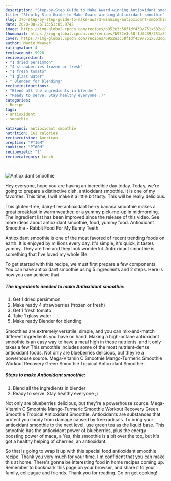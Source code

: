 ```yaml
---
description: "Step-by-Step Guide to Make Award-winning Antioxidant smoothie"
title: "Step-by-Step Guide to Make Award-winning Antioxidant smoothie"
slug: 376-step-by-step-guide-to-make-award-winning-antioxidant-smoothie
date: 2020-08-26T13:51:05.974Z
image: https://img-global.cpcdn.com/recipes/b952e3c58f1df439/751x532cq70/antioxidant-smoothie-recipe-main-photo.jpg
thumbnail: https://img-global.cpcdn.com/recipes/b952e3c58f1df439/751x532cq70/antioxidant-smoothie-recipe-main-photo.jpg
cover: https://img-global.cpcdn.com/recipes/b952e3c58f1df439/751x532cq70/antioxidant-smoothie-recipe-main-photo.jpg
author: Marie Weaver
ratingvalue: 4
reviewcount: 9920
recipeingredient:
- "1 dried persimmon"
- "4 strawberries frozen or fresh"
- "1 fresh tomato"
- "1 glass water"
- " Blender for blending"
recipeinstructions:
- "Blend all the ingredients in blender"
- "Ready to serve. Stay healthy everyone ;)"
categories:
- Recipe
tags:
- antioxidant
- smoothie

katakunci: antioxidant smoothie 
nutrition: 161 calories
recipecuisine: American
preptime: "PT16M"
cooktime: "PT60M"
recipeyield: "1"
recipecategory: Lunch

---
```



![Antioxidant smoothie](https://img-global.cpcdn.com/recipes/b952e3c58f1df439/751x532cq70/antioxidant-smoothie-recipe-main-photo.jpg)

Hey everyone, hope you are having an incredible day today. Today, we're going to prepare a distinctive dish, antioxidant smoothie. It is one of my favorites. This time, I will make it a little bit tasty. This will be really delicious.

This gluten-free, dairy-free antioxidant berry banana smoothie makes a great breakfast in warm weather, or a yummy pick-me-up in midmorning. The ingredient list has been improved since the release of this video. See more ideas about antioxidant smoothie, food, yummy food. Antioxidant Smoothie - Rabbit Food For My Bunny Teeth.

Antioxidant smoothie is one of the most favored of recent trending foods on earth. It is enjoyed by millions every day. It's simple, it's quick, it tastes yummy. They are fine and they look wonderful. Antioxidant smoothie is something that I've loved my whole life.


To get started with this recipe, we must first prepare a few components. You can have antioxidant smoothie using 5 ingredients and 2 steps. Here is how you can achieve that.

<!--inarticleads1-->

##### The ingredients needed to make Antioxidant smoothie:

1. Get 1 dried persimmon
1. Make ready 4 strawberries (frozen or fresh)
1. Get 1 fresh tomato
1. Take 1 glass water
1. Make ready  Blender for blending


Smoothies are extremely versatile, simple, and you can mix-and-match different ingredients you have on hand. Making a high-octane antioxidant smoothie is an easy way to have a meal high in these nutrients. and it only takes a few This smoothie includes some of the most nutrient-dense antioxidant foods. Not only are blueberries delicious, but they&#39;re a powerhouse source. Mega-Vitamin C Smoothie Mango-Turmeric Smoothie Workout Recovery Green Smoothie Tropical Antioxidant Smoothie. 

<!--inarticleads2-->

##### Steps to make Antioxidant smoothie:

1. Blend all the ingredients in blender
1. Ready to serve. Stay healthy everyone ;)


Not only are blueberries delicious, but they&#39;re a powerhouse source. Mega-Vitamin C Smoothie Mango-Turmeric Smoothie Workout Recovery Green Smoothie Tropical Antioxidant Smoothie. Antioxidants are substances that protect your body from damage caused by free radicals. To bring your antioxidant smoothie to the next level, use green tea as the liquid base. This smoothie has the antioxidant power of blueberries, plus the energy-boosting power of maca, a Yes, this smoothie is a bit over the top, but it&#39;s got a healthy helping of cherries, an antioxidant. 

So that is going to wrap it up with this special food antioxidant smoothie recipe. Thank you very much for your time. I'm confident that you can make this at home. There's gonna be interesting food in home recipes coming up. Remember to bookmark this page on your browser, and share it to your family, colleague and friends. Thank you for reading. Go on get cooking!

